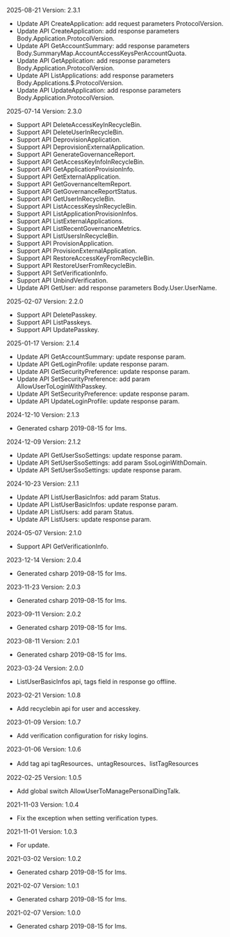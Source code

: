 2025-08-21 Version: 2.3.1
- Update API CreateApplication: add request parameters ProtocolVersion.
- Update API CreateApplication: add response parameters Body.Application.ProtocolVersion.
- Update API GetAccountSummary: add response parameters Body.SummaryMap.AccountAccessKeysPerAccountQuota.
- Update API GetApplication: add response parameters Body.Application.ProtocolVersion.
- Update API ListApplications: add response parameters Body.Applications.$.ProtocolVersion.
- Update API UpdateApplication: add response parameters Body.Application.ProtocolVersion.


2025-07-14 Version: 2.3.0
- Support API DeleteAccessKeyInRecycleBin.
- Support API DeleteUserInRecycleBin.
- Support API DeprovisionApplication.
- Support API DeprovisionExternalApplication.
- Support API GenerateGovernanceReport.
- Support API GetAccessKeyInfoInRecycleBin.
- Support API GetApplicationProvisionInfo.
- Support API GetExternalApplication.
- Support API GetGovernanceItemReport.
- Support API GetGovernanceReportStatus.
- Support API GetUserInRecycleBin.
- Support API ListAccessKeysInRecycleBin.
- Support API ListApplicationProvisionInfos.
- Support API ListExternalApplications.
- Support API ListRecentGovernanceMetrics.
- Support API ListUsersInRecycleBin.
- Support API ProvisionApplication.
- Support API ProvisionExternalApplication.
- Support API RestoreAccessKeyFromRecycleBin.
- Support API RestoreUserFromRecycleBin.
- Support API SetVerificationInfo.
- Support API UnbindVerification.
- Update API GetUser: add response parameters Body.User.UserName.


2025-02-07 Version: 2.2.0
- Support API DeletePasskey.
- Support API ListPasskeys.
- Support API UpdatePasskey.


2025-01-17 Version: 2.1.4
- Update API GetAccountSummary: update response param.
- Update API GetLoginProfile: update response param.
- Update API GetSecurityPreference: update response param.
- Update API SetSecurityPreference: add param AllowUserToLoginWithPasskey.
- Update API SetSecurityPreference: update response param.
- Update API UpdateLoginProfile: update response param.


2024-12-10 Version: 2.1.3
- Generated csharp 2019-08-15 for Ims.

2024-12-09 Version: 2.1.2
- Update API GetUserSsoSettings: update response param.
- Update API SetUserSsoSettings: add param SsoLoginWithDomain.
- Update API SetUserSsoSettings: update response param.


2024-10-23 Version: 2.1.1
- Update API ListUserBasicInfos: add param Status.
- Update API ListUserBasicInfos: update response param.
- Update API ListUsers: add param Status.
- Update API ListUsers: update response param.


2024-05-07 Version: 2.1.0
- Support API GetVerificationInfo.


2023-12-14 Version: 2.0.4
- Generated csharp 2019-08-15 for Ims.

2023-11-23 Version: 2.0.3
- Generated csharp 2019-08-15 for Ims.

2023-09-11 Version: 2.0.2
- Generated csharp 2019-08-15 for Ims.

2023-08-11 Version: 2.0.1
- Generated csharp 2019-08-15 for Ims.

2023-03-24 Version: 2.0.0
- ListUserBasicInfos api, tags field in response go offline.

2023-02-21 Version: 1.0.8
- Add recyclebin api for user and accesskey.

2023-01-09 Version: 1.0.7
- Add verification configuration for risky logins.

2023-01-06 Version: 1.0.6
- Add tag api tagResources、untagResources、listTagResources

2022-02-25 Version: 1.0.5
- Add global switch AllowUserToManagePersonalDingTalk.

2021-11-03 Version: 1.0.4
- Fix the exception when setting verification types.

2021-11-01 Version: 1.0.3
- For update.

2021-03-02 Version: 1.0.2
- Generated csharp 2019-08-15 for Ims.

2021-02-07 Version: 1.0.1
- Generated csharp 2019-08-15 for Ims.

2021-02-07 Version: 1.0.0
- Generated csharp 2019-08-15 for Ims.

